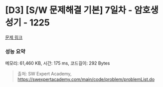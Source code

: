 # [D3] [S/W 문제해결 기본] 7일차 - 암호생성기 - 1225 

[문제 링크](https://swexpertacademy.com/main/code/problem/problemDetail.do?contestProbId=AV14uWl6AF0CFAYD) 

### 성능 요약

메모리: 61,460 KB, 시간: 175 ms, 코드길이: 292 Bytes



> 출처: SW Expert Academy, https://swexpertacademy.com/main/code/problem/problemList.do